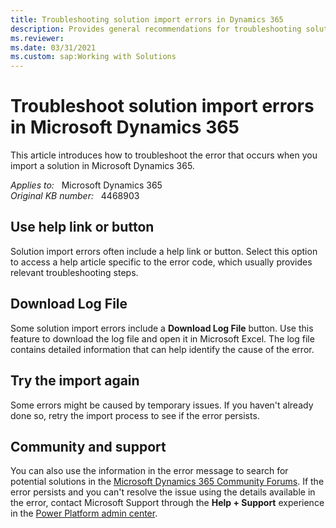 ```yaml
---
title: Troubleshooting solution import errors in Dynamics 365
description: Provides general recommendations for troubleshooting solution import errors in Microsoft Dynamics 365.
ms.reviewer: 
ms.date: 03/31/2021
ms.custom: sap:Working with Solutions
---
```

# Troubleshoot solution import errors in Microsoft Dynamics 365

This article introduces how to troubleshoot the error that occurs when you import a solution in Microsoft Dynamics 365.

_Applies to:_ &nbsp; Microsoft Dynamics 365  
_Original KB number:_ &nbsp; 4468903

## Use help link or button

Solution import errors often include a help link or button. Select this option to access a help article specific to the error code, which usually provides relevant troubleshooting steps.

## Download Log File

Some solution import errors include a **Download Log File** button. Use this feature to download the log file and open it in Microsoft Excel. The log file contains detailed information that can help identify the cause of the error.

## Try the import again

Some errors might be caused by temporary issues. If you haven't already done so, retry the import process to see if the error persists.

## Community and support

You can also use the information in the error message to search for potential solutions in the [Microsoft Dynamics 365 Community Forums](https://community.dynamics.com/forums/thread/). If the error persists and you can't resolve the issue using the details available in the error, contact Microsoft Support through the **Help + Support** experience in the [Power Platform admin center](https://admin.powerplatform.microsoft.com/support).
